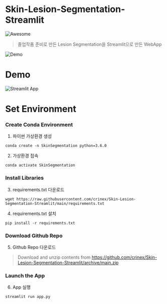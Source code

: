 # Skin-Lesion-Segmentation-Streamlit
![Awesome](https://cdn.rawgit.com/sindresorhus/awesome/d7305f38d29fed78fa85652e3a63e154dd8e8829/media/badge.svg)
> 졸업작품 준비로 만든 Lesion Segmentation을 Streamlit으로 만든 WebApp

![Demo](https://media.giphy.com/media/tSAqqpRU32BX1TwC61/giphy.gif)

# Demo
![Streamlit App](https://static.streamlit.io/badges/streamlit_badge_black_white.svg)

# Set Environment
### Create Conda Environment
1. 파이썬 가상환경 생성
```
conda create -n SkinSegmentation python=3.6.0
```

2. 가상환경 접속
```
conda activate SkinSegmentation
```
### Install Libraries
3. requirements.txt 다운로드
```
wget https://raw.githubusercontent.com/crinex/Skin-Lesion-Segmentation-Streamlit/main/requirements.txt
```

4. requirements.txt 설치
```
pip install -r requirements.txt
```

### Download Github Repo
5. Github Repo 다운로드
> Download and unzip contents from https://github.com/crinex/Skin-Lesion-Segmentation-Streamlit/archive/main.zip
### Launch the App
6. App 실행
```
streamlit run app.py
```
